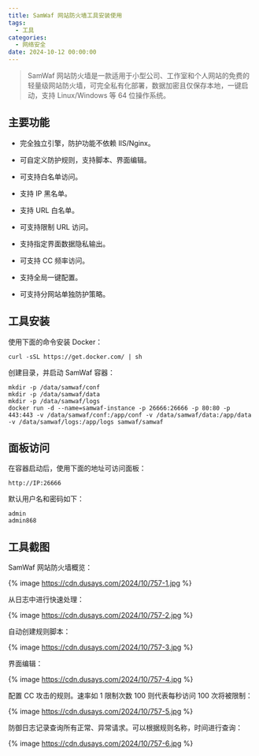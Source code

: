 ```yaml
---
title: SamWaf 网站防火墙工具安装使用
tags:
  - 工具
categories:
  - 网络安全
date: 2024-10-12 00:00:00
---
```


> SamWaf 网站防火墙是一款适用于小型公司、工作室和个人网站的免费的轻量级网站防火墙，可完全私有化部署，数据加密且仅保存本地，一键启动，支持 Linux/Windows 等 64 位操作系统。

<!-- more -->

## 主要功能

* 完全独立引擎，防护功能不依赖 IIS/Nginx。

* 可自定义防护规则，支持脚本、界面编辑。

* 可支持白名单访问。

* 支持 IP 黑名单。

* 支持 URL 白名单。

* 可支持限制 URL 访问。

* 支持指定界面数据隐私输出。

* 可支持 CC 频率访问。

* 支持全局一键配置。

* 可支持分网站单独防护策略。

## 工具安装

使用下面的命令安装 Docker：

```
curl -sSL https://get.docker.com/ | sh
```

创建目录，并启动 SamWaf 容器：

```
mkdir -p /data/samwaf/conf
mkdir -p /data/samwaf/data
mkdir -p /data/samwaf/logs
docker run -d --name=samwaf-instance -p 26666:26666 -p 80:80 -p 443:443 -v /data/samwaf/conf:/app/conf -v /data/samwaf/data:/app/data -v /data/samwaf/logs:/app/logs samwaf/samwaf
```

## 面板访问

在容器启动后，使用下面的地址可访问面板：

```
http://IP:26666
```

默认用户名和密码如下：

```
admin
admin868
```

## 工具截图

SamWaf 网站防火墙概览：

{% image https://cdn.dusays.com/2024/10/757-1.jpg %}

从日志中进行快速处理：

{% image https://cdn.dusays.com/2024/10/757-2.jpg %}

自动创建规则脚本：

{% image https://cdn.dusays.com/2024/10/757-3.jpg %}

界面编辑：

{% image https://cdn.dusays.com/2024/10/757-4.jpg %}

配置 CC 攻击的规则。速率如 1 限制次数 100 则代表每秒访问 100 次将被限制：

{% image https://cdn.dusays.com/2024/10/757-5.jpg %}

防御日志记录查询所有正常、异常请求。可以根据规则名称，时间进行查询：

{% image https://cdn.dusays.com/2024/10/757-6.jpg %}